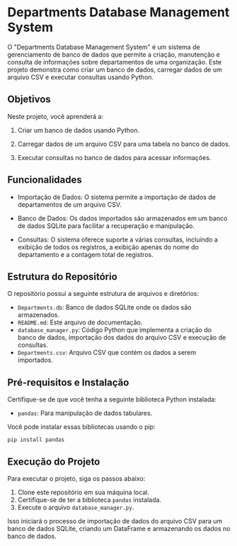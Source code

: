 # Departments Database Management System

O "Departments Database Management System" é um sistema de gerenciamento de banco de dados que permite a criação, manutenção e consulta de informações sobre departamentos de uma organização. Este projeto demonstra como criar um banco de dados, carregar dados de um arquivo CSV e executar consultas usando Python.

## Objetivos

Neste projeto, você aprenderá a:

1. Criar um banco de dados usando Python.

2. Carregar dados de um arquivo CSV para uma tabela no banco de dados.

3. Executar consultas no banco de dados para acessar informações.

## Funcionalidades

- Importação de Dados: O sistema permite a importação de dados de departamentos de um arquivo CSV.

- Banco de Dados: Os dados importados são armazenados em um banco de dados SQLite para facilitar a recuperação e manipulação.

- Consultas: O sistema oferece suporte a várias consultas, incluindo a exibição de todos os registros, a exibição apenas do nome do departamento e a contagem total de registros.

## Estrutura do Repositório

O repositório possui a seguinte estrutura de arquivos e diretórios:

- `Departments.db`: Banco de dados SQLite onde os dados são armazenados.
- `README.md`: Este arquivo de documentação.
- `database_manager.py`: Código Python que implementa a criação do banco de dados, importação dos dados do arquivo CSV e execução de consultas.
- `Departments.csv`: Arquivo CSV que contém os dados a serem importados.

## Pré-requisitos e Instalação

Certifique-se de que você tenha a seguinte biblioteca Python instalada:

- `pandas`: Para manipulação de dados tabulares.

Você pode instalar essas bibliotecas usando o pip:

`pip install pandas`

## Execução do Projeto

Para executar o projeto, siga os passos abaixo:

1. Clone este repositório em sua máquina local.
2. Certifique-se de ter a biblioteca `pandas` instalada.
3. Execute o arquivo `database_manager.py`.

Isso iniciará o processo de importação de dados do arquivo CSV para um banco de dados SQLite, criando um DataFrame e armazenando os dados no banco de dados.